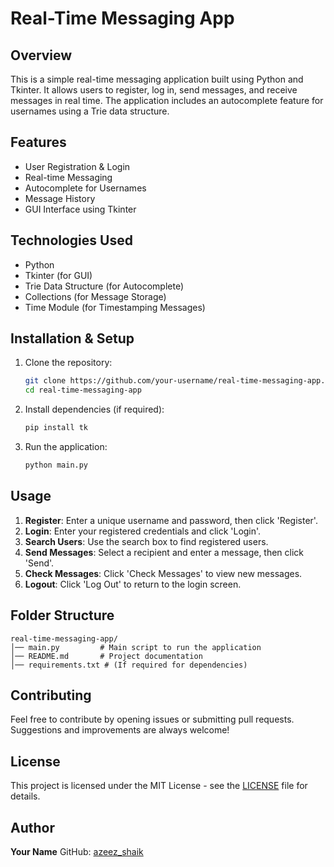 # Real-Time Messaging App

## Overview
This is a simple real-time messaging application built using Python and Tkinter. It allows users to register, log in, send messages, and receive messages in real time. The application includes an autocomplete feature for usernames using a Trie data structure.

## Features
- User Registration & Login
- Real-time Messaging
- Autocomplete for Usernames
- Message History
- GUI Interface using Tkinter

## Technologies Used
- Python
- Tkinter (for GUI)
- Trie Data Structure (for Autocomplete)
- Collections (for Message Storage)
- Time Module (for Timestamping Messages)

## Installation & Setup
1. Clone the repository:
   ```bash
   git clone https://github.com/your-username/real-time-messaging-app.git
   cd real-time-messaging-app
   ```
2. Install dependencies (if required):
   ```bash
   pip install tk
   ```
3. Run the application:
   ```bash
   python main.py
   ```

## Usage
1. **Register**: Enter a unique username and password, then click 'Register'.
2. **Login**: Enter your registered credentials and click 'Login'.
3. **Search Users**: Use the search box to find registered users.
4. **Send Messages**: Select a recipient and enter a message, then click 'Send'.
5. **Check Messages**: Click 'Check Messages' to view new messages.
6. **Logout**: Click 'Log Out' to return to the login screen.

## Folder Structure
```
real-time-messaging-app/
│── main.py         # Main script to run the application
│── README.md       # Project documentation
│── requirements.txt # (If required for dependencies)
```

## Contributing
Feel free to contribute by opening issues or submitting pull requests. Suggestions and improvements are always welcome!

## License
This project is licensed under the MIT License - see the [LICENSE](LICENSE) file for details.

## Author
**Your Name**
GitHub: [azeez_shaik](https://github.com/your-username)

